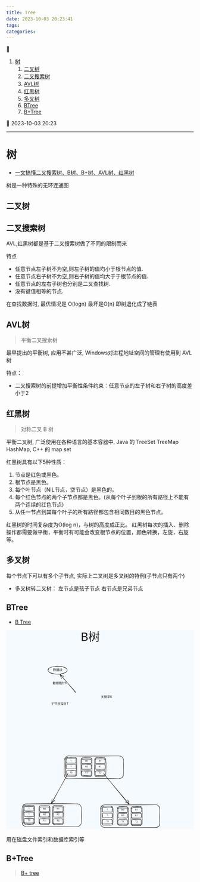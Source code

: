 ```yaml
---
title: Tree
date: 2023-10-03 20:23:41
tags: 
categories:
---
```

💠

1. [树](#树)
   1. [二叉树](#二叉树)
   2. [二叉搜索树](#二叉搜索树)
   3. [AVL树](#avl树)
   4. [红黑树](#红黑树)
   5. [多叉树](#多叉树)
   6. [BTree](#btree)
   7. [B+Tree](#b+tree)

💠 2023-10-03 20:23

---

# 树

- [一文搞懂二叉搜索树、B树、B+树、AVL树、红黑树](https://zhuanlan.zhihu.com/p/258078863)

树是一种特殊的无环连通图


## 二叉树

## 二叉搜索树

AVL,红黑树都是基于二叉搜索树做了不同的限制而来

特点

- 任意节点左子树不为空,则左子树的值均小于根节点的值.
- 任意节点右子树不为空,则右子树的值均大于于根节点的值.
- 任意节点的左右子树也分别是二叉查找树.
- 没有键值相等的节点.

在查找数据时, 最优情况是 O(logn) 最坏是O(n) 即树退化成了链表

## AVL树
> 平衡二叉搜索树

最早提出的平衡树, 应用不甚广泛, Windows对进程地址空间的管理有使用到 AVL 树

特点：
- 二叉搜索树的前提增加平衡性条件约束：任意节点的左子树和右子树的高度差小于2

## 红黑树

> 对称二叉 B 树

平衡二叉树, 广泛使用在各种语言的基本容器中, Java 的 TreeSet TreeMap  HashMap, C++ 的 map set

红黑树具有以下5种性质：

1. 节点是红色或黑色。
2. 根节点是黑色。
3. 每个叶节点（NIL节点，空节点）是黑色的。
4. 每个红色节点的两个子节点都是黑色。(从每个叶子到根的所有路径上不能有两个连续的红色节点)
5. 从任一节点到其每个叶子的所有路径都包含相同数目的黑色节点。

红黑树的时间复杂度为O(log n)，与树的高度成正比。
红黑树每次的插入、删除操作都需要做平衡，平衡时有可能会改变根节点的位置，颜色转换，左旋，右旋等。

## 多叉树

每个节点下可以有多个子节点, 实际上二叉树是多叉树的特例(子节点只有两个)

- 多叉树转二叉树： 左节点是孩子节点 右节点是兄弟节点

## BTree
- [B Tree](https://en.wikipedia.org/wiki/B-tree)

![](img/b_tree_index.excalidraw.svg)

用在磁盘文件索引和数据库索引等

## B+Tree
> [B+ tree](https://en.wikipedia.org/wiki/B%2B_tree)

